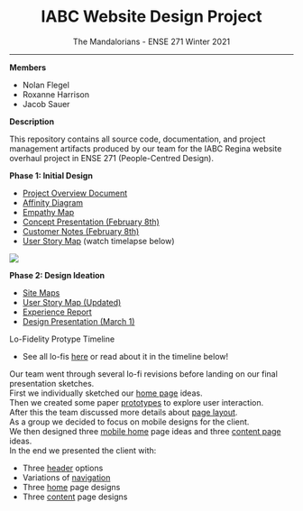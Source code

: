 <h1 align="center">IABC Website Design Project</h1>
<p align="center">The Mandalorians - ENSE 271 Winter 2021</p>

---
**Members**
- Nolan Flegel
- Roxanne Harrison
- Jacob Sauer

**Description**

This repository contains all source code, documentation, and project management artifacts produced by our team for the IABC Regina website overhaul project in ENSE 271 (People-Centred Design).

**Phase 1: Initial Design**

- <a href="https://github.com/SquareSquire286/ENSE271-IABC-Project/blob/jacob/Initial%20Design/ProjectOverview.md">Project Overview Document</a>
- <a href="https://github.com/SquareSquire286/ENSE271-IABC-Project/blob/jacob/Initial%20Design/AffinityDiagram.pdf">Affinity Diagram</a>
- <a href="https://github.com/SquareSquire286/ENSE271-IABC-Project/blob/jacob/Initial%20Design/EmpathyMap.pdf">Empathy Map</a>
- <a href="https://github.com/SquareSquire286/ENSE271-IABC-Project/blob/jacob/Initial%20Design/Concept%20Presentation%20(February%208th).pdf">Concept Presentation (February 8th)</a>
- <a href="https://github.com/SquareSquire286/ENSE271-IABC-Project/blob/jacob/Initial%20Design/CustomerNotesFeb8.md">Customer Notes (February 8th)</a>
- <a href="https://github.com/SquareSquire286/ENSE271-IABC-Project/blob/jacob/Initial%20Design/UserStoryMap.pdf">User Story Map</a> (watch timelapse below)

![](Initial%20Design/UserStoryMap.gif)

**Phase 2: Design Ideation**

- [Site Maps](Design%20Ideation/SiteMaps.pdf)
- [User Story Map (Updated)](Design%20Ideation/UserStoryMap(Updated).PNG)
- [Experience Report](Design%20Ideation/ExperienceReport.pdf)
- [Design Presentation (March 1)](Design%20Ideation/DesignPresentation.pdf)

Lo-Fidelity Protype Timeline
- See all lo-fis [here](Design%20Ideation/Lo-Fidelity%20Sketches/AllDesignSketches.pdf) or read about it in the timeline below!  

Our team went through several lo-fi revisions before landing on our final presentation sketches.  
First we individually sketched our [home page](Design%20Ideation/Lo-Fidelity%20Sketches/FirstDraftHomePage.pdf) ideas.  
Then we created some paper [prototypes](Design%20Ideation/Lo-Fidelity%20Sketches/Prototyping.pdf) to explore user interaction.  
After this the team discussed more details about [page layout](Design%20Ideation/Lo-Fidelity%20Sketches/PageLayout.pdf).  
As a group we decided to focus on mobile designs for the client.   
We then designed three [mobile home](Design%20Ideation/Lo-Fidelity%20Sketches/MobileHome.pdf) page ideas and three [content page](Design%20Ideation/Lo-Fidelity%20Sketches/MobileContent.pdf) ideas.  
In the end we presented the client with:   
- Three [header](Design%20Ideation/Lo-Fidelity%20Sketches/Headers.pdf) options  
- Variations of [navigation](Design%20Ideation/Lo-Fidelity%20Sketches/PresentedNavigation.pdf)  
- Three [home](Design%20Ideation/Lo-Fidelity%20Sketches/PresentedHomePages.pdf) page designs  
- Three [content](Design%20Ideation/Lo-Fidelity%20Sketches/PresentedContentPages.pdf) page designs